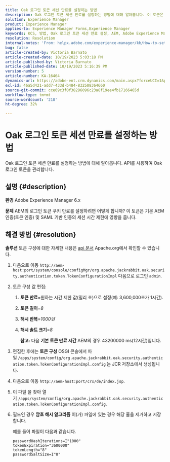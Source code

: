 ```yaml
---
title: Oak 로그인 토큰 세션 만료를 설정하는 방법
description: Oak 로그인 토큰 세션 만료를 설정하는 방법에 대해 알아봅니다. 이 토큰은 AEM 인증에 영향을 줍니다.
solution: Experience Manager
product: Experience Manager
applies-to: Experience Manager Forms,Experience Manager
keywords: KCS, 방법, Oak 로그인 토큰 세션 만료 설정, AEM, Adobe Experience Manager, Adobe Experience Manager Forms
resolution: Resolution
internal-notes: 'From: helpx.adobe.com/experience-manager/kb/How-to-set-token-session-expiration-AEM.html'
bug: false
article-created-by: Victoria Barnato
article-created-date: 10/19/2023 5:03:18 PM
article-published-by: Victoria Barnato
article-published-date: 10/19/2023 5:16:39 PM
version-number: 5
article-number: KA-16464
dynamics-url: https://adobe-ent.crm.dynamics.com/main.aspx?forceUCI=1&pagetype=entityrecord&etn=knowledgearticle&id=2dfaf161-a16e-ee11-8df0-6045bd006793
exl-id: 46a5d421-add7-433d-b484-832508364660
source-git-commit: cce69c3f0f38296096c23a8f19ee4fb17166465d
workflow-type: tm+mt
source-wordcount: '218'
ht-degree: 32%

---
```


# Oak 로그인 토큰 세션 만료를 설정하는 방법


Oak 로그인 토큰 세션 만료를 설정하는 방법에 대해 알아봅니다. API를 사용하여 Oak 로그인 토큰을 관리합니다.

## 설명 {#description}


<b>환경</b>
Adobe Experience Manager 6.x

<b>문제</b>
AEM의 로그인 토큰 쿠키 만료를 설정하려면 어떻게 합니까?
이 토큰은 기본 AEM 인증(토큰 인증) 및 SAML 기반 인증의 세션 시간 제한에 영향을 줍니다.






## 해결 방법 {#resolution}


<b>솔루션</b>
토큰 구성에 대한 자세한 내용은 [api 문서](https://jackrabbit.apache.org/oak/docs/apidocs/org/apache/jackrabbit/oak/security/authentication/token/TokenConfigurationImpl.html) Apache.org에서 확인할 수 있습니다.

1. 다음으로 이동 `http://aem-host:port/system/console/configMgr/org.apache.jackrabbit.oak.security.authentication.token.TokenConfigurationImpl` 다음으로 로그인 `admin`.
2. 토큰 구성 값 편집:

   1. <b>토큰 만료</b>=원하는 시간 제한 값(밀리 초)으로 설정(예: 3,600,000초가 1시간).
   2. <b>토큰 길이</b>=*8*
   3. <b>해시 반복</b>=*1000년*
   4. <b>해시 솔트 크기</b>=*8*

      <b>참고:</b> 다음 <b>기본 토큰 만료 시간</b> AEM의 경우 43200000 ms(12시간)입니다.
3. 편집한 후에는 <b>토큰 구성</b> OSGI 콘솔에서 파일<b> </b>`/apps/system/config/org.apache.jackrabbit.oak.security.authentication.token.TokenConfigurationImpl.config`<b> </b>는 JCR 저장소에서 생성됩니다.
4. 다음으로 이동 `http://aem-host:port/crx/de/index.jsp`.
5. 이 파일 을 찾아 열기 `/apps/system/config/org.apache.jackrabbit.oak.security.authentication.token.TokenConfigurationImpl.config`.
6. 필드인 경우 <b>암호 해시 알고리즘</b> 이(가) 파일에 있는 경우 해당 줄을 제거하고 저장합니다.

   예를 들어 파일이 다음과 같습니다.


   ```
   passwordHashIterations=I"1000"
   tokenExpiration="3600000"
   tokenLength="8"
   passwordSaltSize=I"8"
   ```
